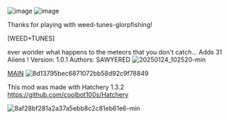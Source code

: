 ![image](https://github.com/user-attachments/assets/e20cb2b7-7b89-4d58-b41a-0f655de60e9b)
![image](https://github.com/user-attachments/assets/71a7fb21-3b18-4d8f-bab8-9c93d6c375c4)


Thanks for playing with weed-tunes-glorpfishing!

[WEED+TUNES]

ever wonder what happens to the meteors that you don't catch...
Adds 31 Aliens !
Version: 1.0.1
Authors: SAWYERED
![20250124_102520-min](https://github.com/user-attachments/assets/104bdf3e-3f76-41a6-908b-d32c766627e4)



[MAIN](https://github.com/SAWYERED/WEBFISHING-WEED-N-TUNES-MODPACK)
![8d13795bec6871072bb58d92c9f78849](https://github.com/user-attachments/assets/04e2d05f-e373-4d38-af7b-e8b035b92e88)


This mod was made with Hatchery 1.3.2
https://github.com/coolbot100s/Hatchery

![8af28bf281a2a37a5ebb8c2c81eb61e6-min](https://github.com/user-attachments/assets/e1d10639-27de-4299-9a91-e1667ca3918d)

